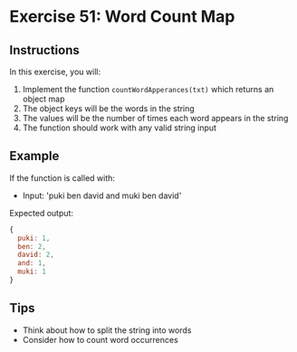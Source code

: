 # Exercise 51: Word Count Map

## Instructions
In this exercise, you will:
1. Implement the function `countWordApperances(txt)` which returns an object map
2. The object keys will be the words in the string
3. The values will be the number of times each word appears in the string
4. The function should work with any valid string input

## Example
If the function is called with:
- Input: 'puki ben david and muki ben david'

Expected output:
```js
{
  puki: 1,
  ben: 2,
  david: 2,
  and: 1,
  muki: 1
}
```

## Tips
- Think about how to split the string into words
- Consider how to count word occurrences
